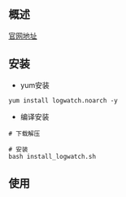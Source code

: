 ## 概述
[官网地址](https://sourceforge.net/projects/logwatch/files/)

## 安装
* yum安装

```
yum install logwatch.noarch -y
```

* 编译安装

```
# 下载解压

# 安装
bash install_logwatch.sh
```

## 使用
